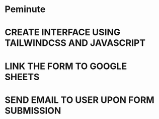 # Peminute
# CREATE INTERFACE USING TAILWINDCSS AND JAVASCRIPT
# LINK THE FORM TO GOOGLE SHEETS
# SEND EMAIL TO USER UPON FORM SUBMISSION
